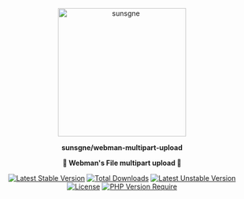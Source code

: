 <div align="center" style="border-radius: 50px">
    <img width="260px"  src="https://cdn.nine1120.cn/logo-i.png" alt="sunsgne">
</div>

**<p align="center">sunsgne/webman-multipart-upload</p>**

**<p align="center">🐬 Webman's File multipart upload  🐬</p>**

<div align="center">

[![Latest Stable Version](http://poser.pugx.org/sunsgne/webman-multipart-upload/v)](https://packagist.org/packages/sunsgne/webman-multipart-upload)
[![Total Downloads](http://poser.pugx.org/sunsgne/webman-multipart-upload/downloads)](https://packagist.org/packages/sunsgne/webman-multipart-upload)
[![Latest Unstable Version](http://poser.pugx.org/sunsgne/webman-multipart-upload/v/unstable)](https://packagist.org/packages/sunsgne/webman-multipart-upload)
[![License](http://poser.pugx.org/sunsgne/webman-multipart-upload/license)](https://packagist.org/packages/sunsgne/webman-multipart-upload)
[![PHP Version Require](http://poser.pugx.org/sunsgne/webman-multipart-upload/require/php)](https://packagist.org/packages/sunsgne/webman-multipart-upload)

</div>
